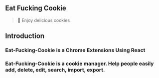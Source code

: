 ## Eat Fucking Cookie

> 🍪 Enjoy delicious cookies

## Introduction
### Eat-Fucking-Cookie is a Chrome Extensions Using React
### Eat-Fucking-Cookie is a cookie manager. Help people easily add, delete, edit, search, import, export.
